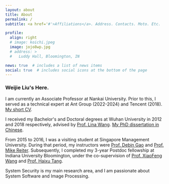 ```yaml
---
layout: about
title: About
permalink: /
subtitle: <a href='#'>Affiliations</a>. Address. Contacts. Moto. Etc.

profile:
  align: right
  # image: koichi.jpeg
  image: jojo8wp.jpg
  # address: >
  #   Luddy Hall, Bloomington, IN

news: true  # includes a list of news items
social: true  # includes social icons at the bottom of the page
---
```


### Weijie Liu's Here.

I am currently an Associate Professor at Nankai University. Prior to this, I served as a technical expert at Ant Group (2022-2024) and Tencent (2018). [My short CV](/assets/liuweijie_cv_short.pdf).

I received my Bachelor's and Doctoral degrees at Wuhan University in 2012 and 2018 respectively, advised by [Prof. Lina Wang](https://cse.whu.edu.cn/info/1098/1762.htm). [My PhD dissertation in Chinese](/assets/pdf/Phd.pdf).

From 2015 to 2016, I was a visiting student at Singapore Management University. During that period, my instructors were [Prof. Debin Gao](https://dbgao.github.io/) and [Prof. Mike Reiter](https://reitermk.github.io/).
Subsequently, I completed my 3-year Postdoc fellowship at Indiana University Bloomington, under the co-supervision of [Prof. XiaoFeng Wang](https://homes.luddy.indiana.edu/xw7/) and [Prof. Haixu Tang](https://homes.luddy.indiana.edu/hatang/).

System Security is my main research area, and I am passionate about System Software and Image Processing.
